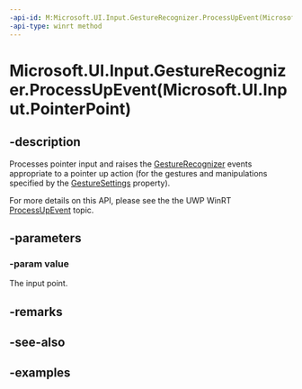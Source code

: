 ```yaml
---
-api-id: M:Microsoft.UI.Input.GestureRecognizer.ProcessUpEvent(Microsoft.UI.Input.PointerPoint)
-api-type: winrt method
---
```


# Microsoft.UI.Input.GestureRecognizer.ProcessUpEvent(Microsoft.UI.Input.PointerPoint)

<!--
public void ProcessUpEvent (Microsoft.UI.Input.PointerPoint value);
-->

## -description

Processes pointer input and raises the [GestureRecognizer](gesturerecognizer.md) events appropriate to a pointer up action (for the gestures and manipulations specified by the [GestureSettings](gesturerecognizer_gesturesettings.md) property).

For more details on this API, please see the the UWP WinRT [ProcessUpEvent](/uwp/api/windows.ui.input.gesturerecognizer.processupevent) topic.

## -parameters

### -param value

The input point.

## -remarks

## -see-also

## -examples

